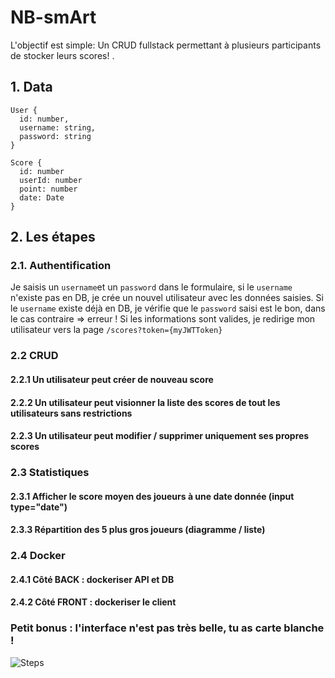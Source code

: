 # NB-smArt

L'objectif est simple: Un CRUD fullstack permettant à plusieurs participants de stocker leurs scores! .

## 1. Data

```
User {
  id: number,
  username: string,
  password: string
}

Score {
  id: number
  userId: number
  point: number
  date: Date
}
```

## 2. Les étapes

### 2.1. Authentification

Je saisis un `username`et un `password` dans le formulaire, si le `username` n'existe pas en DB, je crée un nouvel utilisateur avec les données saisies. Si le `username` existe déjà en DB, je vérifie que le `password` saisi est le bon, dans le cas contraire => erreur ! Si les informations sont valides, je redirige mon utilisateur vers la page `/scores?token={myJWTToken}`

### 2.2 CRUD

#### 2.2.1 Un utilisateur peut créer de nouveau score

#### 2.2.2 Un utilisateur peut visionner la liste des scores de tout les utilisateurs sans restrictions

#### 2.2.3 Un utilisateur peut modifier / supprimer uniquement ses propres scores

### 2.3 Statistiques

#### 2.3.1 Afficher le score moyen des joueurs à une date donnée (input type="date")

#### 2.3.3 Répartition des 5 plus gros joueurs (diagramme / liste)

### 2.4 Docker

#### 2.4.1 Côté BACK : dockeriser API et DB

#### 2.4.2 Côté FRONT : dockeriser le client

### Petit bonus : l'interface n'est pas très belle, tu as carte blanche !

![Steps](https://i.imgur.com/Oi1QDgI.png)
